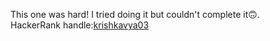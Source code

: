 This one was hard! I tried doing it but couldn't complete it🙃️.<br />
HackerRank handle:<a href="https://www.hackerrank.com/krishkavya03">krishkavya03</a>
 
